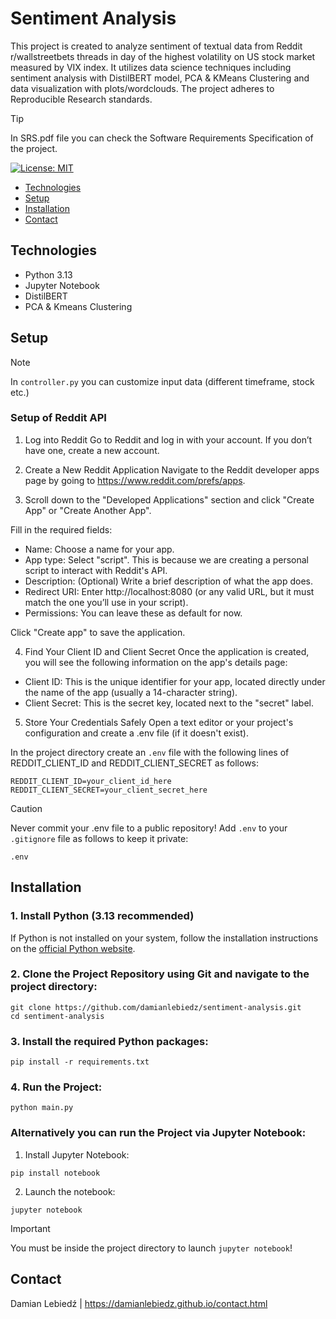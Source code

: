 # Sentiment Analysis

This project is created to analyze sentiment of textual data from Reddit r/wallstreetbets threads in day of the highest volatility on US stock market measured by VIX index.
It utilizes data science techniques including sentiment analysis with DistilBERT model, PCA & KMeans Clustering and data visualization with plots/wordclouds.
The project adheres to Reproducible Research standards.

> [!TIP]
> In SRS.pdf file you can check the Software Requirements Specification of the project.

[![License: MIT](https://img.shields.io/badge/License-MIT-yellow.svg)](https://opensource.org/licenses/MIT)

- [Technologies](#technologies)
- [Setup](#setup)
- [Installation](#installation)
- [Contact](#contact)

## Technologies
- Python 3.13
- Jupyter Notebook
- DistilBERT
- PCA & Kmeans Clustering

## Setup
> [!NOTE]
> In `controller.py` you can customize input data (different timeframe, stock etc.)

### Setup of Reddit API

1. Log into Reddit
Go to Reddit and log in with your account. If you don’t have one, create a new account.

2. Create a New Reddit Application
Navigate to the Reddit developer apps page by going to https://www.reddit.com/prefs/apps.

3. Scroll down to the "Developed Applications" section and click "Create App" or "Create Another App".

Fill in the required fields:
- Name: Choose a name for your app.
- App type: Select "script". This is because we are creating a personal script to interact with Reddit's API.
- Description: (Optional) Write a brief description of what the app does.
- Redirect URI: Enter http://localhost:8080 (or any valid URL, but it must match the one you’ll use in your script).
- Permissions: You can leave these as default for now.

Click "Create app" to save the application.

4. Find Your Client ID and Client Secret
Once the application is created, you will see the following information on the app's details page:

- Client ID: This is the unique identifier for your app, located directly under the name of the app (usually a 14-character string).
- Client Secret: This is the secret key, located next to the "secret" label.

5. Store Your Credentials Safely
Open a text editor or your project's configuration and create a .env file (if it doesn't exist).

In the project directory create an `.env` file with the following lines of REDDIT_CLIENT_ID and REDDIT_CLIENT_SECRET as follows:

```
REDDIT_CLIENT_ID=your_client_id_here
REDDIT_CLIENT_SECRET=your_client_secret_here
```

> [!CAUTION]
> Never commit your .env file to a public repository! Add `.env` to your `.gitignore` file as follows to keep it private:

```
.env
```

## Installation

### 1. Install Python (3.13 recommended)
If Python is not installed on your system, follow the installation instructions on the [official Python website](https://www.python.org/downloads/).
### 2. Clone the Project Repository using Git and navigate to the project directory:
```
git clone https://github.com/damianlebiedz/sentiment-analysis.git
cd sentiment-analysis
```
### 3. Install the required Python packages:
```
pip install -r requirements.txt
```
### 4. Run the Project:
```
python main.py
```
### Alternatively you can run the Project via Jupyter Notebook:

1. Install Jupyter Notebook:
```
pip install notebook
```
2. Launch the notebook:
```
jupyter notebook
```
> [!IMPORTANT]
> You must be inside the project directory to launch `jupyter notebook`!

## Contact
Damian Lebiedź | https://damianlebiedz.github.io/contact.html


